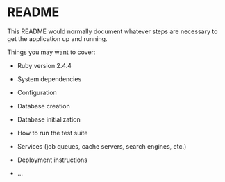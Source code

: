 # README

This README would normally document whatever steps are necessary to get the
application up and running.

Things you may want to cover:

* Ruby version 2.4.4

* System dependencies

* Configuration

* Database creation

* Database initialization

* How to run the test suite

* Services (job queues, cache servers, search engines, etc.)

* Deployment instructions

* ...
